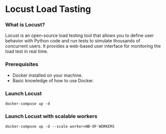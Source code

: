 # Locust Load Tasting

### What is Locust?

Locust is an open-source load testing tool that allows you to define user behavior with Python code and run tests to simulate thousands of concurrent users. It provides a web-based user interface for monitoring the load test in real time.

### Prerequisites

- Docker installed on your machine.
- Basic knowledge of how to use Docker.

### Launch Locust

```
docker-compose up -d 
```

### Launch Locust with scalable workers

```
docker-compose up -d --scale worker=NB-OF-WORKERS

```